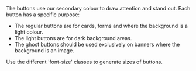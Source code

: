The buttons use our secondary colour to draw attention and stand out. Each button has a specific purpose:

- The regular buttons are for cards, forms and where the background is a light colour.
- The light buttons are for dark background areas.
- The ghost buttons should be used exclusively on banners where the background is an image.

Use the different 'font-size' classes to generate sizes of buttons.
